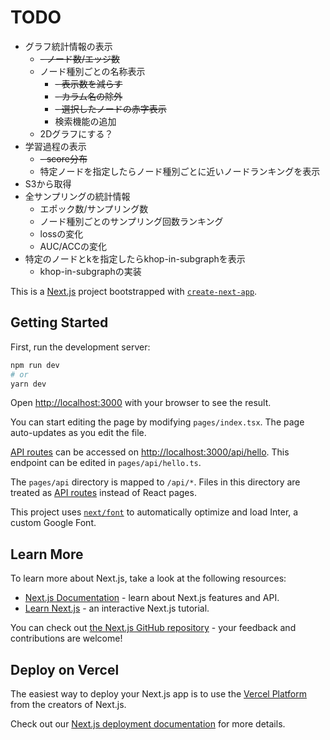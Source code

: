 # TODO
- グラフ統計情報の表示
	- ~~- ノード数/エッジ数~~
	- ノード種別ごとの名称表示
		- ~~- 表示数を減らす~~
		- ~~- カラム名の除外~~
		- ~~- 選択したノードの赤字表示~~
		- 検索機能の追加
	- 2Dグラフにする？
- 学習過程の表示
	- ~~- score分布~~
	- 特定ノードを指定したらノード種別ごとに近いノードランキングを表示
- S3から取得
- 全サンプリングの統計情報
	- エポック数/サンプリング数
	- ノード種別ごとのサンプリング回数ランキング
	- lossの変化
	- AUC/ACCの変化
- 特定のノードとkを指定したらkhop-in-subgraphを表示
	- khop-in-subgraphの実装

This is a [Next.js](https://nextjs.org/) project bootstrapped with [`create-next-app`](https://github.com/vercel/next.js/tree/canary/packages/create-next-app).

## Getting Started

First, run the development server:

```bash
npm run dev
# or
yarn dev
```

Open [http://localhost:3000](http://localhost:3000) with your browser to see the result.

You can start editing the page by modifying `pages/index.tsx`. The page auto-updates as you edit the file.

[API routes](https://nextjs.org/docs/api-routes/introduction) can be accessed on [http://localhost:3000/api/hello](http://localhost:3000/api/hello). This endpoint can be edited in `pages/api/hello.ts`.

The `pages/api` directory is mapped to `/api/*`. Files in this directory are treated as [API routes](https://nextjs.org/docs/api-routes/introduction) instead of React pages.

This project uses [`next/font`](https://nextjs.org/docs/basic-features/font-optimization) to automatically optimize and load Inter, a custom Google Font.

## Learn More

To learn more about Next.js, take a look at the following resources:

- [Next.js Documentation](https://nextjs.org/docs) - learn about Next.js features and API.
- [Learn Next.js](https://nextjs.org/learn) - an interactive Next.js tutorial.

You can check out [the Next.js GitHub repository](https://github.com/vercel/next.js/) - your feedback and contributions are welcome!

## Deploy on Vercel

The easiest way to deploy your Next.js app is to use the [Vercel Platform](https://vercel.com/new?utm_medium=default-template&filter=next.js&utm_source=create-next-app&utm_campaign=create-next-app-readme) from the creators of Next.js.

Check out our [Next.js deployment documentation](https://nextjs.org/docs/deployment) for more details.
